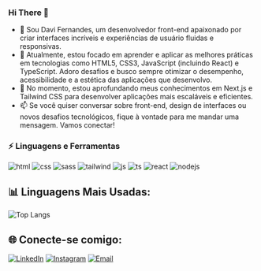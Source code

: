 ### Hi There 👋 

* 👋 Sou Davi Fernandes, um desenvolvedor front-end apaixonado por criar interfaces incríveis e experiências de usuário fluidas e responsivas.
* 🚀 Atualmente, estou focado em aprender e aplicar as melhores práticas em tecnologias como HTML5, CSS3, JavaScript (incluindo React) e TypeScript. Adoro desafios e busco sempre otimizar o desempenho, acessibilidade e a estética das aplicações que desenvolvo.
* 🌱 No momento, estou aprofundando meus conhecimentos em Next.js e Tailwind CSS para desenvolver aplicações mais escaláveis e eficientes.
* 📫 Se você quiser conversar sobre front-end, design de interfaces ou novos desafios tecnológicos, fique à vontade para me mandar uma mensagem. Vamos conectar!

### ⚡ Linguagens e Ferramentas
<p align="left">
<img src="https://img.shields.io/badge/HTML5-E34F26?style=for-the-badge&logo=html5&logoColor=white" alt="html">
<img src="https://img.shields.io/badge/CSS3-1572B6?style=for-the-badge&logo=css3&logoColor=white" alt="css">
<img src="https://img.shields.io/badge/Sass-CC6699?style=for-the-badge&logo=sass&logoColor=white" alt="sass">
<img src="https://img.shields.io/badge/Tailwind_CSS-38B2AC?style=for-the-badge&logo=tailwind-css&logoColor=white" alt="tailwind" >
<img src="https://img.shields.io/badge/JavaScript-F7DF1E?style=for-the-badge&logo=javascript&logoColor=black" alt="js">
<img src="https://img.shields.io/badge/TypeScript-007ACC?style=for-the-badge&logo=typescript&logoColor=white" alt="ts">
<img src="https://img.shields.io/badge/React-20232A?style=for-the-badge&logo=react&logoColor=61DAFB" alt="react">
<img src="https://img.shields.io/badge/Next.JS-1f1f1f?style=for-the-badge&logo=next.js&logoColor=white" alt="nodejs">
</p>

## 📊 Linguagens Mais Usadas:
![Top Langs](https://github-readme-stats.vercel.app/api/top-langs/?username=davifdev&layout=compact&theme=radical)

## 🌐 Conecte-se comigo:
[![LinkedIn](https://img.shields.io/badge/-LinkedIn-0077B5?style=for-the-badge&logo=linkedin&logoColor=white)](https://www.linkedin.com/in/davi-fernandes-05a737226/)
[![Instagram](https://img.shields.io/badge/-Instagram-E4405F?style=for-the-badge&logo=instagram&logoColor=white)](https://www.instagram.com/fernandes.236/)
[![Email](https://img.shields.io/badge/-Email-D14836?style=for-the-badge&logo=gmail&logoColor=white)](davi.fer159@gmail.com)




